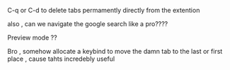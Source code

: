 C-q or C-d to delete tabs permamently directly from the extention


also , can we navigate the google search like a pro????

Preview mode ??


Bro , somehow allocate a keybind to move the damn tab to the last or first place , cause tahts incredebly useful

